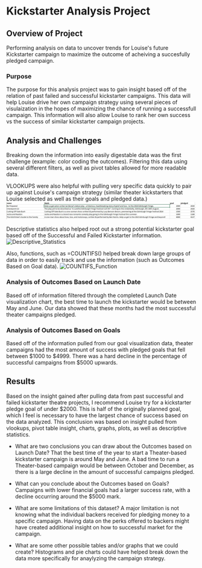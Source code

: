 # Kickstarter Analysis Project

## Overview of Project
Performing analysis on data to uncover trends for Louise's future Kickstarter campaign to maximize the outcome of acheiving a succesfully pledged campaign.

### Purpose
The purpose for this analysis project was to gain insight based off of the relation of past failed and successful kickstarter campaigns. This data will help Louise drive her own campaign strategy using several pieces of visulaization in the hopes of maximizing the chance of running a successfull campaign. This information will also allow Louise to rank her own success vs the success of similar kickstarter campaign projects.

## Analysis and Challenges
Breaking down the information into easily digestable data was the first challenge (example: color coding the outcomes). Filtering this data using several different filters, as well as pivot tables allowed for more readable data. 

VLOOKUPS were also helpful with pulling very specific data quickly to pair up against Louise's campaign strategy (similar theater kickstarters that Louise selected as well as their goals and pledged data.)
![V_Lookups_Chart](https://github.com/dwest85/kickstarter-analysis/blob/main/images/v_lookups_example.JPG)

Descriptive statistics also helped root out a strong potential kickstarter goal based off of the Successful and Failed Kickstarter information.
![Descriptive_Statistics]()

Also, functions, such as =COUNTIFS() helped break down large groups of data in order to easily track and use the information (such as Outcomes Based on Goal data).
![COUNTIFS_Function]()

### Analysis of Outcomes Based on Launch Date
Based off of information filtered through the completed Launch Date visualization chart, the best time to launch the kickstarter would be between May and June. Our data showed that these months had the most successful theater campaigns pledged. 

### Analysis of Outcomes Based on Goals
Based off of the information pulled from our goal visualization data, theater campaigns had the most amount of success with pledged goals that fell between $1000 to $4999. There was a hard decline in the percentage of successful campaigns from $5000 upwards. 

## Results
Based on the insight gained after pulling data from past successful and failed kickstarter theatre projects, I recommend Louise try for a kickstarter pledge goal of under $2000. This is half of the originally planned goal, which I feel is necessary to have the largest chance of success based on the data analyzed. This conclusion was based on insight pulled from vlookups, pivot table insight, charts, graphs, plots, as well as descriptive statistics.

- What are two conclusions you can draw about the Outcomes based on Launch Date?
That the best time of the year to start a Theater-based kickstarter campaign is around May and June. A bad time to run a Theater-based campaign would be between October and December, as there is a large decline in the amount of successful campaigns pledged.

- What can you conclude about the Outcomes based on Goals?
Campaigns with lower financial goals had a larger success rate, with a decline occurring around the $5000 mark.

- What are some limitations of this dataset?
A major limitation is not knowing what the individual backers received for pledging money to a specific campaign. Having data on the perks offered to backers might have created additional insight on how to successful market for the campaign.

- What are some other possible tables and/or graphs that we could create?
Histograms and pie charts could have helped break down the data more specifically for anaylyzing the campaign strategy.